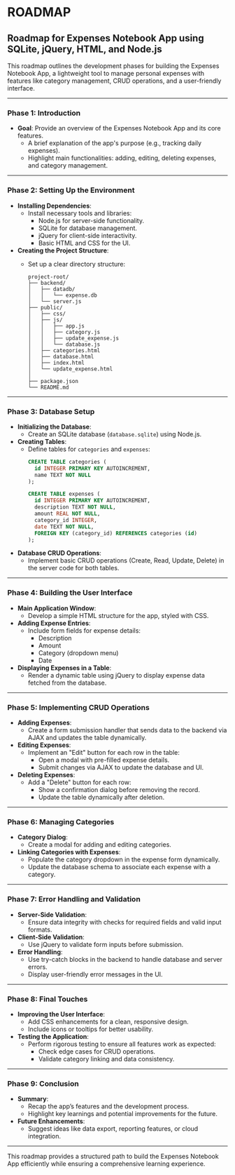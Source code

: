 # ROADMAP

## Roadmap for Expenses Notebook App using SQLite, jQuery, HTML, and Node.js

This roadmap outlines the development phases for building the Expenses Notebook App, a lightweight tool to manage personal expenses with features like category management, CRUD operations, and a user-friendly interface.

---

### Phase 1: Introduction
- **Goal**: Provide an overview of the Expenses Notebook App and its core features.
  - A brief explanation of the app's purpose (e.g., tracking daily expenses).
  - Highlight main functionalities: adding, editing, deleting expenses, and category management.

---

### Phase 2: Setting Up the Environment
- **Installing Dependencies**:
  - Install necessary tools and libraries:
    - Node.js for server-side functionality.
    - SQLite for database management.
    - jQuery for client-side interactivity.
    - Basic HTML and CSS for the UI.
- **Creating the Project Structure**:
  - Set up a clear directory structure:

    ```
    project-root/
    ├── backend/
    │   ├── datadb/
    │   │   └── expense.db
    │   └── server.js
    ├── public/
    │   ├── css/
    │   ├── js/
    │   │   ├── app.js
    │   │   ├── category.js
    │   │   ├── update_expense.js
    │   │   └── database.js
    │   ├── categories.html
    │   ├── database.html
    │   ├── index.html
    │   └── update_expense.html
    │   
    ├── package.json
    └── README.md

    ```

---

### Phase 3: Database Setup
- **Initializing the Database**:
  - Create an SQLite database (`database.sqlite`) using Node.js.
- **Creating Tables**:
  - Define tables for `categories` and `expenses`:
    ```sql
    CREATE TABLE categories (
      id INTEGER PRIMARY KEY AUTOINCREMENT,
      name TEXT NOT NULL
    );
    
    CREATE TABLE expenses (
      id INTEGER PRIMARY KEY AUTOINCREMENT,
      description TEXT NOT NULL,
      amount REAL NOT NULL,
      category_id INTEGER,
      date TEXT NOT NULL,
      FOREIGN KEY (category_id) REFERENCES categories (id)
    );
    ```
- **Database CRUD Operations**:
  - Implement basic CRUD operations (Create, Read, Update, Delete) in the server code for both tables.

---

### Phase 4: Building the User Interface
- **Main Application Window**:
  - Develop a simple HTML structure for the app, styled with CSS.
- **Adding Expense Entries**:
  - Include form fields for expense details:
    - Description
    - Amount
    - Category (dropdown menu)
    - Date
- **Displaying Expenses in a Table**:
  - Render a dynamic table using jQuery to display expense data fetched from the database.

---

### Phase 5: Implementing CRUD Operations
- **Adding Expenses**:
  - Create a form submission handler that sends data to the backend via AJAX and updates the table dynamically.
- **Editing Expenses**:
  - Implement an "Edit" button for each row in the table:
    - Open a modal with pre-filled expense details.
    - Submit changes via AJAX to update the database and UI.
- **Deleting Expenses**:
  - Add a "Delete" button for each row:
    - Show a confirmation dialog before removing the record.
    - Update the table dynamically after deletion.

---

### Phase 6: Managing Categories
- **Category Dialog**:
  - Create a modal for adding and editing categories.
- **Linking Categories with Expenses**:
  - Populate the category dropdown in the expense form dynamically.
  - Update the database schema to associate each expense with a category.

---

### Phase 7: Error Handling and Validation
- **Server-Side Validation**:
  - Ensure data integrity with checks for required fields and valid input formats.
- **Client-Side Validation**:
  - Use jQuery to validate form inputs before submission.
- **Error Handling**:
  - Use try-catch blocks in the backend to handle database and server errors.
  - Display user-friendly error messages in the UI.

---

### Phase 8: Final Touches
- **Improving the User Interface**:
  - Add CSS enhancements for a clean, responsive design.
  - Include icons or tooltips for better usability.
- **Testing the Application**:
  - Perform rigorous testing to ensure all features work as expected:
    - Check edge cases for CRUD operations.
    - Validate category linking and data consistency.

---

### Phase 9: Conclusion
- **Summary**:
  - Recap the app’s features and the development process.
  - Highlight key learnings and potential improvements for the future.
- **Future Enhancements**:
  - Suggest ideas like data export, reporting features, or cloud integration.

---

This roadmap provides a structured path to build the Expenses Notebook App efficiently while ensuring a comprehensive learning experience.
